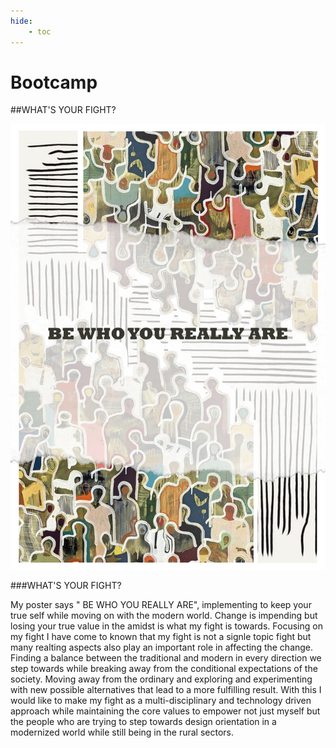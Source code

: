 ```yaml
---
hide:
    - toc
---
```


# Bootcamp
##WHAT'S YOUR FIGHT?

![My Fight Poster](../images/Term1/poster%205%20copy.jpg)

###WHAT'S YOUR FIGHT?

My poster says " BE WHO YOU REALLY ARE", implementing to keep your true self while moving on with the modern world. Change is impending but losing your true value in the amidst is what my fight is towards.
Focusing on my fight I have come to known that my fight is not a signle topic fight but many realting aspects also play an important role in affecting the change.
Finding a balance between the traditional and modern in every direction we step towards while breaking away from the conditional expectations of the society. Moving away from the ordinary and exploring and experimenting with new possible alternatives that lead to a more fulfilling result.
With this I would like to make my fight as a multi-disciplinary and technology driven approach while maintaining the core values to empower not just myself but the people who are trying to step towards design orientation in a modernized world while still being in the rural sectors.
